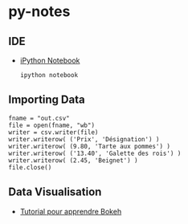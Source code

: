 py-notes
========

## IDE

* [iPython Notebook](http://nbviewer.ipython.org/)

      ipython notebook


## Importing Data

    fname = "out.csv"
    file = open(fname, "wb")
    writer = csv.writer(file)
    writer.writerow( ('Prix', 'Désignation') )
    writer.writerow( (9.80, 'Tarte aux pommes') )
    writer.writerow( ('13.40', 'Galette des rois') )
    writer.writerow( (2.45, 'Beignet') )
    file.close()


## Data Visualisation

* [Tutorial pour apprendre Bokeh](http://nbviewer.ipython.org/gist/fonnesbeck/ad091b81bffda28fd657)




